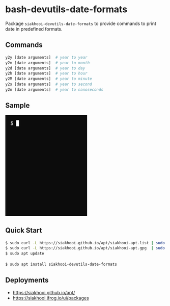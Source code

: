 # bash-devutils-date-formats

Package `siakhooi-devutils-date-formats` to provide commands to print date in predefined formats.

## Commands

```bash
y2y [date arguments]  # year to year
y2m [date arguments]  # year to month
y2d [date arguments]  # year to day
y2h [date arguments]  # year to hour
y2M [date arguments]  # year to minute
y2s [date arguments]  # year to second
y2n [date arguments]  # year to nanoseconds
```

## Sample

![sample](sample.gif "Sample")

## Quick Start

```bash
$ sudo curl -L https://siakhooi.github.io/apt/siakhooi-apt.list | sudo tee /etc/apt/sources.list.d/siakhooi-apt.list > /dev/null
$ sudo curl -L https://siakhooi.github.io/apt/siakhooi-apt.gpg  | sudo tee /usr/share/keyrings/siakhooi-apt.gpg > /dev/null
$ sudo apt update

$ sudo apt install siakhooi-devutils-date-formats
```

## Deployments

- <https://siakhooi.github.io/apt/>
- <https://siakhooi.jfrog.io/ui/packages>
